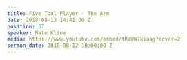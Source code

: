 ```yaml
---
title: Five Tool Player - The Arm
date: 2018-08-13 14:41:00 Z
position: 37
speaker: Nate Kline
media: https://www.youtube.com/embed/tRzUW7kiaag?ecver=2
sermon_date: 2018-08-12 10:00:00 Z
---
```


